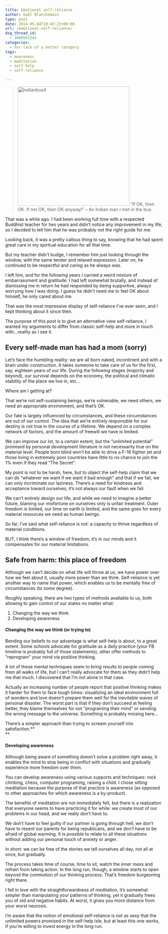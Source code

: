 ```yaml
---
title: Emotional self-reliance
author: Gaël Blanchemain
type: post
date: 2014-05-04T19:45:23+00:00
url: /emotional-self-reliance/
dsq_thread_id:
  - 2660563242
categories:
  - For lack of a better category
tags:
  - awareness
  - meditation
  - self help
  - self-reliance

---
```

><img class="alignleft size-full wp-image-7796" src="http://www.gr0wing.com/wp-content/uploads/2014/05/indianbus4.jpg" alt="indianbus4" width="357" height="380" srcset="https://www.gr0wing.com/wp-content/uploads/2014/05/indianbus4.jpg 357w, https://www.gr0wing.com/wp-content/uploads/2014/05/indianbus4-281x300.jpg 281w" sizes="(max-width: 357px) 100vw, 357px" /> &#8220;If OK, then OK. If not OK, then OK anyway!&#8221; &#8211; An Indian man I met in the bus.

That was a while ago. I had been working full time with a respected Buddhist teacher for two years and didn&#8217;t notice any improvement in my life, so I decided to tell him that he was probably not the right guide for me.

Looking back, it was a pretty callous thing to say, knowing that he had spent great care in my spiritual education for all that time.

But my teacher didn&#8217;t budge, I remember him just looking through the window, with the same tender and relaxed expression. Later on, he continued to be respectful and caring as he always was.

I left him, and for the following years I carried a weird mixture of embarrassment and gratitude: I had left somewhat brutally, and instead of dismissing me in return he had responded by being supportive, always worrying how I was doing. I guess he didn&#8217;t need me to feel OK about himself, he only cared about me.

That was the most impressive display of self-reliance I&#8217;ve ever seen, and I kept thinking about it since then.

The purpose of this post is to give an alternative view self-reliance, I wanted my arguments to differ from classic self-help and more in touch with&#8230;reality as I see it.

## Every self-made man has had a mom (sorry)

Let&#8217;s face the humbling reality: we are all born naked, incontinent and with a brain under construction. It takes someone to take care of us for the first, say, eighteen years of our life. During the following stages (majority and beyond), our survival depends on the economy, the political and climatic stability of the place we live in, etc&#8230;

Where am I getting at?

That we&#8217;re not self-sustaining beings, we&#8217;re vulnerable, we need others, we need an appropriate environment, and that&#8217;s OK.

Our fate is largely influenced by circumstances, and these circumstances are out of our control. The idea that we&#8217;re entirely responsible for our destiny is not true in the course of a lifetime. We depend on a complex network of factors, and the amount of freewill we have is limited.

We can improve our lot, to a certain extent, but the &#8220;unlimited potential&#8221; promised by personal development literature is not necessarily true on the material level. People born blind won&#8217;t be able to drive a F-16 fighter jet and those living in extremely poor countries have little to no chance to join the 1% even if they read &#8220;The Secret&#8221;.

My point is not to be harsh, here, but to object the self-help claim that we can do &#8220;whatever we want if we want it bad enough&#8221; and that if we fail, we can only incriminate our laziness. There&#8217;s a need for kindness and acceptance toward ourselves, it&#8217;s not always our fault when we fail.

We can&#8217;t entirely design our life, and while we need to imagine a better future, blaming our misfortune on ourselves only is unfair treatment. Outer freedom is limited, our time on earth is limited, and the same goes for every material resources we need as human beings.

So far, I&#8217;ve said what self-reliance is not: a capacity to thrive regardless of material conditions.

BUT, I think there&#8217;s a window of freedom, it&#8217;s in our minds and it compensates for our material limitations.

## Safe from harm: this place of freedom

Although we can&#8217;t decide on what life will throw at us, we have power over how we feel about it, usually more power than we think. Self-reliance is yet another way to name that power, which enables us to be mentally free of circumstances (to some degree).

Roughly speaking, there are two types of methods available to us, both allowing to gain control of our states no matter what:

  1. Changing the way we think
  2. Developing awareness

#### Changing the way we think (or trying to)

Bending our beliefs to our advantage is what self-help is about, to a great extent. Some schools advocate for gratitude as a daily practice (your FB timeline is probably full of those statements), other offer methods to &#8220;reprogram&#8221; your mind via positive thinking.

A lot of these mental techniques seem to bring results to people coming from all walks of life, but I can&#8217;t really advocate for them as they didn&#8217;t help me that much. I discovered that I&#8217;m not alone in that case.

Actually an increasing number of people report that positive thinking makes it harder for them to face tough times: visualizing an ideal environment full of wonders and love doesn&#8217;t prepare them well for the inevitable waves of personal disaster. The worst part is that if they don&#8217;t succeed at feeling better, they blame themselves for not &#8220;programing their mind&#8221; or sending the wrong message to the universe. Something is probably missing here&#8230;

There&#8217;s a simpler approach than trying to scream yourself into satisfaction.**  
** 

#### Developing awareness

Although being aware of something doesn&#8217;t solve a problem right away, it enables the mind to stop being in conflict with situations and gradually experience more freedom over them.

You can develop awareness using various supports and techniques: rock climbing, chess, computer programing, raising a child. I chose sitting meditation because the purpose of that practice is awareness (as opposed to other approaches for which awareness is a by-product).

The benefits of meditation are not immediately felt, but there is a realization that everyone seems to have practicing it for while: we create most of our problems in our head, and we really don&#8217;t have to.

We don&#8217;t have to feel guilty if our partner is going through hell, we don&#8217;t have to resent our parents for being republicans, and we don&#8217;t have to be afraid of global warming. It is possible to relate to all these situations without adding our personal touch of anxiety or anger.

In short: we can be free of the stories we tell ourselves all day, not all at once, but gradually.

The process takes time of course, time to sit, watch the inner mess and refrain from taking action. In the long run, though, a window starts to open beyond the commotion of our thinking process. That&#8217;s freedom burgeoning right there.

I fell in love with the straightforwardness of meditation, it&#8217;s somewhat simpler than manipulating your patterns of thinking, yet it gradually frees you of old and negative habits. At worst, it gives you more distance from your worst neurosis.

I&#8217;m aware that the notion of emotional self-reliance is not as sexy that the unlimited powers promised in the self-help isle, but at least this one works, if you&#8217;re willing to invest energy in the long run.